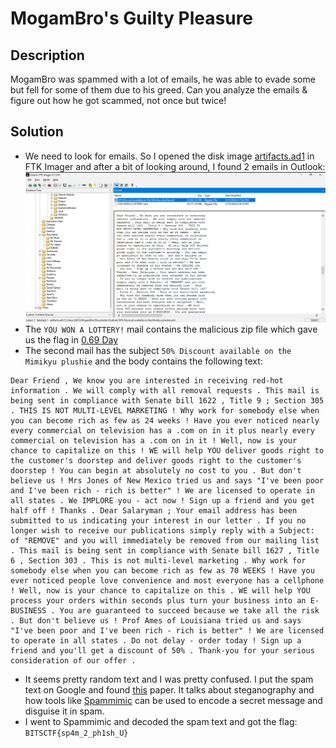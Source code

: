 # MogamBro's Guilty Pleasure
## Description
MogamBro was spammed with a lot of emails, he was able to evade some but fell for some of them due to his greed. Can you analyze the emails & figure out how he got scammed, not once but twice!
## Solution
- We need to look for emails. So I opened the disk image [artifacts.ad1](./mogambro/artifacts.ad1) in FTK Imager and after a bit of looking around, I found 2 emails in Outlook: ![1](Screenshots/MGP_1.png)
- The `YOU WON A LOTTERY!` mail contains the malicious zip file which gave us the flag in [0.69 Day](<./0.69 Day.md>)
- The second mail has the subject `50% Discount available on the Mimikyu plushie` and the body contains the following text:
```
Dear Friend , We know you are interested in receiving red-hot information . We will comply with all removal requests . This mail is being sent in compliance with Senate bill 1622 , Title 9 ; Section 305 . THIS IS NOT MULTI-LEVEL MARKETING ! Why work for somebody else when you can become rich as few as 24 weeks ! Have you ever noticed nearly every commercial on television has a .com on in it plus nearly every commercial on television has a .com on in it ! Well, now is your chance to capitalize on this ! WE will help YOU deliver goods right to the customer's doorstep and deliver goods right to the customer's doorstep ! You can begin at absolutely no cost to you . But don't believe us ! Mrs Jones of New Mexico tried us and says "I've been poor and I've been rich - rich is better" ! We are licensed to operate in all states . We IMPLORE you - act now ! Sign up a friend and you get half off ! Thanks . Dear Salaryman ; Your email address has been submitted to us indicating your interest in our letter . If you no longer wish to receive our publications simply reply with a Subject: of "REMOVE" and you will immediately be removed from our mailing list . This mail is being sent in compliance with Senate bill 1627 , Title 6 , Section 303 . This is not multi-level marketing . Why work for somebody else when you can become rich as few as 70 WEEKS ! Have you ever noticed people love convenience and most everyone has a cellphone ! Well, now is your chance to capitalize on this . WE will help YOU process your orders within seconds plus turn your business into an E-BUSINESS . You are guaranteed to succeed because we take all the risk . But don't believe us ! Prof Ames of Louisiana tried us and says "I've been poor and I've been rich - rich is better" ! We are licensed to operate in all states . Do not delay - order today ! Sign up a friend and you'll get a discount of 50% . Thank-you for your serious consideration of our offer . 
```
- It seems pretty random text and I was pretty confused. I put the spam text on Google and found [this](https://www.giac.org/paper/gsec/1461/steganography-real-risk/102743) paper. It talks about steganography and how tools like [Spammimic](https://www.spammimic.com) can be used to encode a secret message and disguise it in spam.
- I went to Spammimic and decoded the spam text and got the flag: `BITSCTF{sp4m_2_ph1sh_U}`